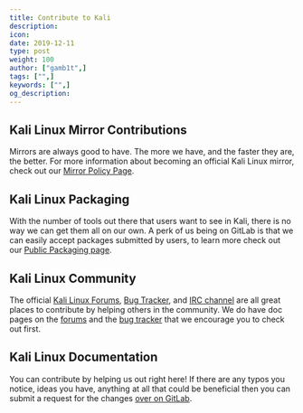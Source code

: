```yaml
---
title: Contribute to Kali
description:
icon:
date: 2019-12-11
type: post
weight: 100
author: ["gamb1t",]
tags: ["",]
keywords: ["",]
og_description:
---
```


## Kali Linux Mirror Contributions

Mirrors are always good to have. The more we have, and the faster they are, the better. For more information about becoming an official Kali Linux mirror, check out our [Mirror Policy Page](/docs/community/kali-linux-mirrors/).

## Kali Linux Packaging

With the number of tools out there that users want to see in Kali, there is no way we can get them all on our own. A perk of us being on GitLab is that we can easily accept packages submitted by users, to learn more check out our [Public Packaging page](/docs/development/public-packaging/).

## Kali Linux Community

The official [Kali Linux Forums](https://forums.kali.org), [Bug Tracker](https://bugs.kali.org/), and [IRC channel](https://www.kali.org/docs/community/kali-linux-irc-channel/) are all great places to contribute by helping others in the community. We do have doc pages on the [forums](https://www.kali.org/docs/community/kali-linux-community-forums/) and the [bug tracker](https://www.kali.org/docs/community/submitting-issues-kali-bug-tracker/) that we encourage you to check out first.

## Kali Linux Documentation

You can contribute by helping us out right here! If there are any typos you notice, ideas you have, anything at all that could be beneficial then you can submit a request for the changes [over on GitLab](https://gitlab.com/kalilinux/documentation/kali-docs).